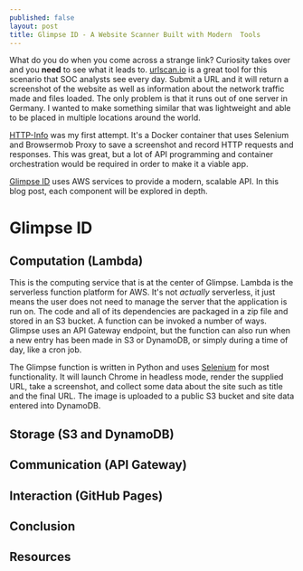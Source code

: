 ```yaml
---
published: false
layout: post
title: Glimpse ID - A Website Scanner Built with Modern  Tools
---
```

What do you do when you come across a strange link? Curiosity takes over and you **need** to see what it leads to. [urlscan.io](https://urlscan.io) is a great tool for this scenario that SOC analysts see every day. Submit a URL and it will return a screenshot of the website as well as information about the network traffic made and files loaded. The only problem is that it runs out of one server in Germany. I wanted to make something similar that was lightweight and able to be placed in multiple locations around the world.

[HTTP-Info](https://github.com/becksteadn/HTTP-Info) was my first attempt. It's a Docker container that uses Selenium and Browsermob Proxy to save a screenshot and record HTTP requests and responses. This was great, but a lot of API programming and container orchestration would be required in order to make it a viable app.

[Glimpse ID](https://glimpseid.com) uses AWS services to provide a modern, scalable API. In this blog post, each component will be explored in depth.

# Glimpse ID

## Computation (Lambda)

This is the computing service that is at the center of Glimpse. Lambda is the serverless function platform for AWS. It's not _actually_ serverless, it just means the user does not need to manage the server that the application is run on. The code and all of its dependencies are packaged in a zip file and stored in an S3 bucket. A function can be invoked a number of ways. Glimpse uses an API Gateway endpoint, but the function can also run when a new entry has been made in S3 or DynamoDB, or simply during a time of day, like a cron job.

The Glimpse function is written in Python and uses [Selenium](https://www.seleniumhq.org/) for most functionality. It will launch Chrome in headless mode, render the supplied URL, take a screenshot, and collect some data about the site such as title and the final URL. The image is uploaded to a public S3 bucket and site data entered into DynamoDB.

## Storage (S3 and DynamoDB)



## Communication (API Gateway)

## Interaction (GitHub Pages)

## Conclusion

## Resources
